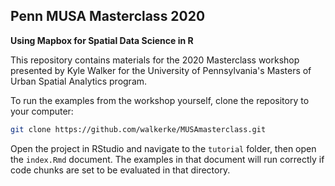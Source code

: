 ## Penn MUSA Masterclass 2020

__Using Mapbox for Spatial Data Science in R__

This repository contains materials for the 2020 Masterclass workshop presented by Kyle Walker for the University of Pennsylvania's Masters of Urban Spatial Analytics program.  

To run the examples from the workshop yourself, clone the repository to your computer:

```bash
git clone https://github.com/walkerke/MUSAmasterclass.git 
```

Open the project in RStudio and navigate to the `tutorial` folder, then open the `index.Rmd` document.  The examples in that document will run correctly if code chunks are set to be evaluated in that directory.  